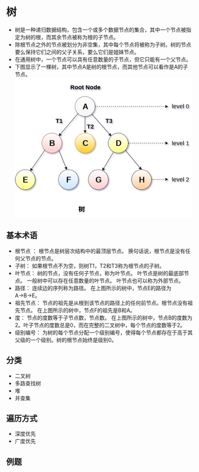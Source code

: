# 树
- 树是一种递归数据结构，包含一个或多个数据节点的集合，其中一个节点被指定为树的根，而其余节点被称为根的子节点。
- 除根节点之外的节点被划分为非空集，其中每个节点将被称为子树。树的节点要么保持它们之间的父子关系，要么它们是姐妹节点。
- 在通用树中，一个节点可以具有任意数量的子节点，但它只能有一个父节点。
- 下图显示了一棵树，其中节点A是树的根节点，而其他节点可以看作是A的子节点。
![](./tree1.png)

## 基本术语
- 根节点 ： 根节点是树层次结构中的最顶层节点。 换句话说，根节点是没有任何父节点的节点。
- 子树： 如果根节点不为空，则树T1，T2和T3称为根节点的子树。
- 叶节点： 树的节点，没有任何子节点，称为叶节点。 叶节点是树的最底部节点。 一般树中可以存在任意数量的叶节点。 叶节点也可以称为外部节点。
- 路径： 连续边的序列称为路径。 在上图所示的树中，节点E的路径为A→B→E。
- 祖先节点： 节点的祖先是从根到该节点的路径上的任何前节点。根节点没有祖先节点。 在上图所示的树中，节点F的祖先是B和A。
- 度： 节点的度数等于子节点数，节点数。 在上图所示的树中，节点B的度数为2。叶子节点的度数总是0，而在完整的二叉树中，每个节点的度数等于2。
- 级别编号： 为树的每个节点分配一个级别编号，使得每个节点都存在于高于其父级的一个级别。树的根节点始终是级别0。

## 分类

- 二叉树
- 多路查找树
- 堆
- 并查集

## 遍历方式

- 深度优先
- 广度优先

## 例题

